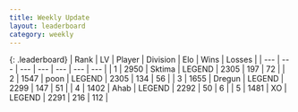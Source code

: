 ```yaml
---
title: Weekly Update
layout: leaderboard
category: weekly
---
```


{: .leaderboard}
| Rank | LV | Player | Division | Elo | Wins | Losses |
| --- | --- | --- | --- | --- | --- | --- |
| <span data-change="29">1</span> | 2950 | <span title="ID: 353063">Sktima</span> | LEGEND | <span data-change="205">2305</span> | <span data-change="94">197</span> | <span data-change="27">72</span> |
| <span data-change="0">2</span> | 1547 | <span title="ID: 540690">poon</span> | LEGEND | <span data-change="44">2305</span> | <span data-change="44">134</span> | <span data-change="16">56</span> |
| <span data-change="8">3</span> | 1655 | <span title="ID: 337810">Dregun</span> | LEGEND | <span data-change="109">2299</span> | <span data-change="57">147</span> | <span data-change="20">51</span> |
| <span data-change="-3">4</span> | 1402 | <span title="ID: 402846">Ahab</span> | LEGEND | <span data-change="23">2292</span> | <span data-change="11">50</span> | <span data-change="3">6</span> |
| <span data-change="50">5</span> | 1481 | <span title="ID: 692745">XO</span> | LEGEND | <span data-change="263">2291</span> | <span data-change="163">216</span> | <span data-change="66">112</span> |